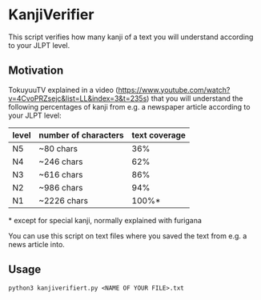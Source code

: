 # KanjiVerifier
This script verifies how many kanji of a text you will understand according to your JLPT level. 

## Motivation

TokuyuuTV explained in a video (https://www.youtube.com/watch?v=4CvoPRZsejc&list=LL&index=3&t=235s) that you will understand the following percentages of kanji from e.g. a newspaper article according to your JLPT level:


| level | number of characters | text coverage |
| ----- | -------------------- | ------------- |
| N5    |  ~80 chars           | 36%           |
| N4    |  ~246 chars          | 62%           |
| N3    |  ~616 chars          | 86%           |
| N2    |  ~986 chars          | 94%           |
| N1    |  ~2226 chars         | 100%*         | 

\* except for special kanji, normally explained with furigana 

You can use this script on text files where you saved the text from e.g. a news article into. 


## Usage

[^1]: Insert your e.g. article's text into a file. (test.txt includes an example)
[^2]: Run the script by executing:
```
python3 kanjiverifiert.py <NAME OF YOUR FILE>.txt
```
